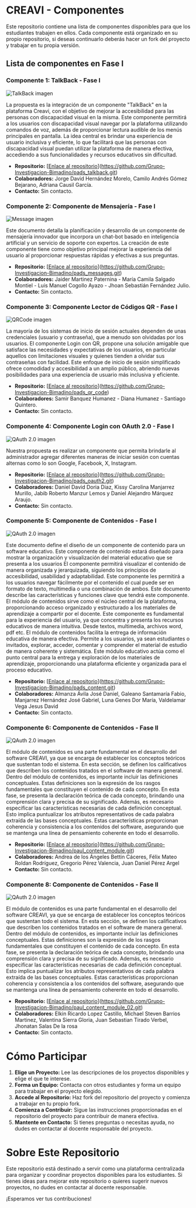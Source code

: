 # CREAVI - Componentes

Este repositorio contiene una lista de componentes disponibles para que los estudiantes trabajen en ellos. Cada componente está organizado en su propio repositorio, si deseas continuarlo deberás hacer un fork del proyecto y trabajar en tu propia versión.

## Lista de componentes en Fase I

### Componente 1: TalkBack - Fase I
![TalkBack imagen](https://github.com/area-de-informatica/.github/blob/main/creavi-components/assets/312659208-a4640488-ab48-4431-830c-0f362e2a891e.png)

La propuesta es la integración de un componente "TalkBack" en la plataforma Creavi, con el objetivo de mejorar la accesibilidad para las personas con discapacidad visual en la misma. Este componente permitirá a los usuarios con discapacidad visual navegar por la plataforma utilizando comandos de voz, además de proporcionar lectura audible de los menús principales en pantalla. La idea central es brindar una experiencia de usuario inclusiva y eficiente, lo que facilitará que las personas con discapacidad visual puedan utilizar la plataforma de manera efectiva, accediendo a sus funcionalidades y recursos educativos sin dificultad. 

- **Repositorio:** [[Enlace al repositorio](enlace)](https://github.com/Grupo-Investigacion-Bimadino/pads_talkback.git)
- **Colaboradores:** Jorge David Hernández Morelo, Camilo Andrés Gómez Bejarano, Adriana Causil García.
- **Contacto:** Sin contacto.

### Componente 2: Componente de Mensajería - Fase I
![Message imagen](https://raw.githubusercontent.com/Grupo-Investigacion-Bimadino/pads_messages/main/documents/assets/2024031380700.png)

Este documento detalla la planificación y desarrollo de un componente de mensajería innovador que incorpora un chat-bot basado en inteligencia artificial y un servicio de soporte con expertos. La creación de este componente tiene como objetivo principal mejorar la experiencia del usuario al proporcionar respuestas rápidas y efectivas a sus preguntas. 

- **Repositorio:** [[Enlace al repositorio](enlace)](https://github.com/Grupo-Investigacion-Bimadino/pads_messages.git)
- **Colaboradores:** Jaider Martinez Paternina - María Camila Salgado Montiel - Luis Manuel Cogollo Ayazo - Jhoan Sebastián Fernández Julio.
- **Contacto:** Sin contacto.


### Componente 3: Componente Lector de Códigos QR - Fase I
![QRCode imagen](https://raw.githubusercontent.com/Grupo-Investigacion-Bimadino/pads_qr_code/main/assets/2024031381705.png)

La mayoría de los sistemas de inicio de sesión actuales dependen de unas credenciales (usuario y contraseña), que a menudo son olvidadas por los usuarios. El componente Login con QR, propone una solución amigable que satisface las necesidades y expectativas de los usuarios, en particular aquellos con limitaciones visuales y quienes tienden a olvidar sus contraseñas con facilidad. Este enfoque de inicio de sesión simplificado ofrece comodidad y accesibilidad a un amplio público, abriendo nuevas posibilidades para una experiencia de usuario más inclusiva y eficiente. 

- **Repositorio:** [[Enlace al repositorio](enlace)](https://github.com/Grupo-Investigacion-Bimadino/pads_qr_code)
- **Colaboradores:** Samir Banquez Humanez - Diana Humanez - Santiago Quintero.
- **Contacto:** Sin contacto.


### Componente 4: Componente Login con OAuth 2.0 - Fase I
![QAuth 2.0 imagen](https://raw.githubusercontent.com/Grupo-Investigacion-Bimadino/pads_oauth2/main/documents/assets/2024031383740.png)

Nuestra propuesta es realizar un componente que permita brindarle al administrador agregar diferentes maneras de iniciar sesión con cuentas alternas como lo son Google, Facebook, X, Instagram. 


- **Repositorio:** [[Enlace al repositorio](enlace)](https://github.com/Grupo-Investigacion-Bimadino/pads_oauth2.git)
- **Colaboradores:** Daniel David Doria Diaz, Kissy Carolina Manjarrez Murillo, Jabib Roberto Manzur Lemos y Daniel Alejandro Márquez Araujo.
- **Contacto:** Sin contacto.

### Componente 5: Componente de Contenidos - Fase I
![QAuth 2.0 imagen](https://raw.githubusercontent.com/Grupo-Investigacion-Bimadino/pads_content/main/documents/assets/2024031385643.png)

Este documento define el diseño de un componente de contenido para un software educativo.
Este componente de contenido estará diseñado para mostrar la organización y visualización del material educativo que se presenta a los usuarios El componente permitirá visualizar el contenido de manera organizada y jerarquizada, siguiendo los principios de accesibilidad, usabilidad y adaptabilidad. Este componente les permitirá a los usuarios navegar fácilmente por el contenido el cual puede ser en formato de texto, multimedia o una combinación de ambos. Este documento describe las características y funciones clave que tendrá este componente.
El módulo de contenidos sirve como el núcleo central de la plataforma, proporcionando acceso organizado y estructurado a los materiales de aprendizaje a compartir por el docente. Este componente es fundamental para la experiencia del usuario, ya que concentra y presenta los recursos educativos de manera intuitiva. Desde textos, multimedia, archivos word, pdf etc. El módulo de contenidos facilita la entrega de información educativa de manera efectiva. Permite a los usuarios, ya sean estudiantes o invitados, explorar, acceder, comentar y comprender el material de estudio de manera coherente y sistemática.
Este módulo educativo actúa como el punto central para la entrega y exploración de los materiales de aprendizaje, proporcionando una plataforma eficiente y organizada para el proceso educativo.

- **Repositorio:** [[Enlace al repositorio](enlace)](https://github.com/Grupo-Investigacion-Bimadino/pads_content.git)
- **Colaboradores:** Almanza Ávila José Daniel, Galeano Santamaría Fabio, Manjarrez Hernández José Gabriel, Luna Genes Dor María, Valdelamar Vega Jesus David
- **Contacto:** Sin contacto.

### Componente 6: Componente de Contenidos - Fase II
![QAuth 2.0 imagen](https://raw.githubusercontent.com/Grupo-Investigacion-Bimadino/paul_content_module/main/assets/20240315103932.png)

El módulo de contenidos es una parte fundamental en el desarrollo del software CREAVI, ya que se encarga de establecer los conceptos teóricos que sustentan todo el sistema. En esta sección, se definen los calificativos que describen los contenidos tratados en el software de manera general.
Dentro del módulo de contenidos, es importante incluir las definiciones conceptuales. Estas definiciones son la expresión de los rasgos fundamentales que constituyen el contenido de cada concepto. En esta fase, se presenta la declaración teórica de cada concepto, brindando una comprensión clara y precisa de su significado.
Además, es necesario especificar las características necesarias de cada definición conceptual. Esto implica puntualizar los atributos representativos de cada palabra extraída de las bases conceptuales. Estas características proporcionan coherencia y consistencia a los contenidos del software, asegurando que se mantenga una línea de pensamiento coherente en todo el desarrollo.

- **Repositorio:** [[Enlace al repositorio](enlace)](https://github.com/Grupo-Investigacion-Bimadino/paul_content_module.git)
- **Colaboradores:** Andrea de los Ángeles Bettin Cáceres, Félix Mateo Roldan Rodríguez, Gregorio Pérez Valencia, Juan Daniel Pérez Argel
- **Contacto:** Sin contacto.

### Componente 8: Componente de Contenidos - Fase II
![QAuth 2.0 imagen](https://raw.githubusercontent.com/Grupo-Investigacion-Bimadino/paul_content_module_02/main/assets/20240315104946.png)

El módulo de contenidos es una parte fundamental en el desarrollo del software CREAVI, ya que se encarga de establecer los conceptos teóricos que sustentan todo el sistema. En esta sección, se definen los calificativos que describen los contenidos tratados en el software de manera general.
Dentro del módulo de contenidos, es importante incluir las definiciones conceptuales. Estas definiciones son la expresión de los rasgos fundamentales que constituyen el contenido de cada concepto. En esta fase, se presenta la declaración teórica de cada concepto, brindando una comprensión clara y precisa de su significado.
Además, es necesario especificar las características necesarias de cada definición conceptual. Esto implica puntualizar los atributos representativos de cada palabra extraída de las bases conceptuales. Estas características proporcionan coherencia y consistencia a los contenidos del software, asegurando que se mantenga una línea de pensamiento coherente en todo el desarrollo.

- **Repositorio:** [[Enlace al repositorio](enlace)](https://github.com/Grupo-Investigacion-Bimadino/paul_content_module_02.git)
- **Colaboradores:** Elkin Ricardo Lopez Castillo, Michael Steven Barrios Martinez, Valentina Sierra Gloria, Juan Sebastian Tirado Verbel, Jhonatan Salas De la rosa
- **Contacto:** Sin contacto.

# Cómo Participar

1. **Elige un Proyecto:** Lee las descripciones de los proyectos disponibles y elige el que te interese.
2. **Forma un Equipo:** Contacta con otros estudiantes y forma un equipo para trabajar en el proyecto elegido.
3. **Accede al Repositorio:** Haz fork del repositorio del proyecto y comienza a trabajar en tu propio fork.
4. **Comienza a Contribuir:** Sigue las instrucciones proporcionadas en el repositorio del proyecto para contribuir de manera efectiva.
5. **Mantente en Contacto:** Si tienes preguntas o necesitas ayuda, no dudes en contactar al docente responsable del proyecto.

# Sobre Este Repositorio

Este repositorio está destinado a servir como una plataforma centralizada para organizar y coordinar proyectos disponibles para los estudiantes. Si tienes ideas para mejorar este repositorio o quieres sugerir nuevos proyectos, no dudes en contactar al docente responsable.

¡Esperamos ver tus contribuciones!
